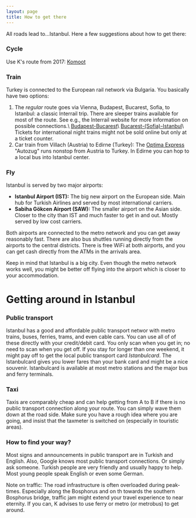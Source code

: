 ```yaml
---
layout: page
title: How to get there
---
```

All roads lead to...Istanbul. Here a few suggestions about how to get there:

### Cycle
Use K's route from 2017: [Komoot](https://www.komoot.com/de-de/tour/2056642389?share_token=ahFaP8UYFKPf1s002ctiUspZBTpSTJOZn48Knmr4KQKvMIOCkz&ref=wtd)

### Train
Turkey is connected to the European rail network via Bulgaria. You basically have two options:
1. The _regular_ route goes via Vienna, Budapest, Bucarest, Sofia, to Istanbul: a classic Interrail trip. There are sleeper trains available for most of the route. See e.g., the Interrail website for more information on possible connections.\\
[Budapest-Bucarest](https://www.eurail.com/en/plan-your-trip/trip-ideas/trains-europe/night-trains/en-budapest-bucharest#1744896453300807)\\
[Bucarest-(Sofia)-Istanbul](https://www.interrail.eu/en/plan-your-trip/tips-and-tricks/trains-europe/night-trains/bosphorus-express-night-train)\\
Tickets for international night trains might not be sold online but only at a ticket counter.
2. Car train from Villach (Austria) to Edirne (Turkey): The [Optima Express](https://optimatours.de) "Autozug" runs nonstop from Austria to Turkey. In Edirne you can hop to a local bus into Istanbul center.

### Fly
Istanbul is served by two major airports:
- **Istanbul Airport (IST):** The big new airport on the European side. Main hub for Turkish Airlines and served by most international carriers.
- **Sabiha Gökcen Airport (SAW):** The smaller airport on the Asian side. Closer to the city than IST and much faster to get in and out. Mostly served by low cost carriers.

Both airports are connected to the metro network and you can get away reasonably fast. There are also bus shuttles running directly from the airports to the central districts. There is free WiFi at both airports, and you can get cash directly from the ATMs in the arrivals area.

<div class="message">
  Keep in mind that Istanbul is a big city. Even though the metro network works well, you might be better off flying into the airport which is closer to your accommodation.
</div>


# Getting around in Istanbul

### Public transport
Istanbul has a good and affordable public transport networ with metro trains, buses, ferries, trams, and even cable cars. You can use all of of these directly with your credit/debit card. You only scan when you get in; no need to scan when you get off. If you stay for longer than one weekend, it might pay off to get the local public transport card _Istanbulcard_. The Istanbulcard gives you lower fares than your bank card and might be a nice souvenir. Istanbulcard is available at most metro stations and the major bus and ferry terminals.

### Taxi
Taxis are comparably cheap and can help getting from A to B if there is no public transport connection along your route. You can simply wave them down at the road side. Make sure you have a rough idea where you are going, and insist that the taxmeter is switched on (especially in touristic areas).

### How to find your way?
Most signs and announcements in public transport are in Turkish and English. Also, Google knows most public transport connections. Or simply ask someone. Turkish people are very friendly and usually happy to help. Most young people speak English or even some German.


<div class="message">
  Note on traffic: The road infrastructure is often overloaded during peak-times. Especially along the Bosphorus and on th towards the southern Bosphorus bridge, traffic jam might extend your travel experience to near eternity. If you can, K advises to use ferry or metro (or metrobus) to get around.
</div>